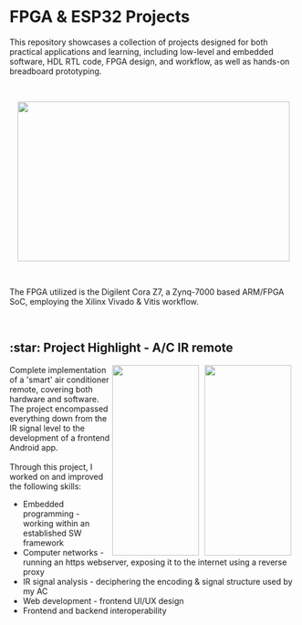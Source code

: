<!DOCTYPE html>
<html lang="en">
<head>
    <meta charset="UTF-8">
    <meta name="viewport" content="width=device-width, initial-scale=1.0">
</head>
<body>
    <h1>FPGA & ESP32 Projects</h1>
    <p>This repository showcases a collection of projects designed for both practical applications and learning, including low-level and embedded software, HDL RTL code, FPGA design, and workflow, as well as hands-on breadboard prototyping.</p>
    <br>
    <p align="center">
        <img width="477" height="280" src="https://github.com/tom-zv/FPGA-ESP32-Projects/assets/96687713/daed1b9a-fb58-4950-8504-b4c627fc80a3">
    </p>
    <br>
    <p>The FPGA utilized is the Digilent Cora Z7, a Zynq-7000 based ARM/FPGA SoC, employing the Xilinx Vivado & Vitis workflow.</p>
    <br>
    <h2>:star: Project Highlight - A/C IR remote</h2>
    <p></p>
    <p>
        <img width="152" height="334" src="https://github.com/tom-zv/FPGA-ESP32-Projects/assets/96687713/3f11c88d-5c0c-4fc3-bf93-97b606d21df8" align="right" hspace="10">
        <img width="152" height="334" src="https://github.com/tom-zv/FPGA-ESP32-Projects/assets/96687713/ef37c248-d378-4ed8-b5b2-81fff8eb9859" align="right">
        Complete implementation of a 'smart' air conditioner remote, covering both hardware and software.
        <br>
        The project encompassed everything down from the IR signal level to the development of a frontend Android app.
        <br><br>
        Through this project, I worked on and improved the following skills:
        <ul>
          <li>Embedded programming - working within an established SW framework</li>
          <li>Computer networks - running an https webserver, exposing it to the internet using a reverse proxy</li>
          <li>IR signal analysis - deciphering the encoding & signal structure used by my AC</li>
          <li>Web development - frontend UI/UX design</li>
          <li>Frontend and backend interoperability</li>
        </ul>
    </p>

</body>
</html>



